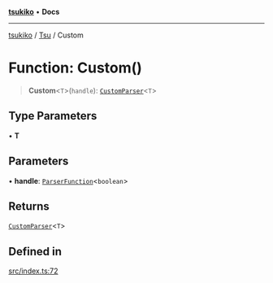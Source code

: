 [**tsukiko**](../../../README.md) • **Docs**

***

[tsukiko](../../../README.md) / [Tsu](../README.md) / Custom

# Function: Custom()

> **Custom**\<`T`\>(`handle`): [`CustomParser`](../../../classes/CustomParser.md)\<`T`\>

## Type Parameters

• **T**

## Parameters

• **handle**: [`ParserFunction`](../../../type-aliases/ParserFunction.md)\<`boolean`\>

## Returns

[`CustomParser`](../../../classes/CustomParser.md)\<`T`\>

## Defined in

[src/index.ts:72](https://github.com/BIYUEHU/tsukiko/blob/eb4b04a16e9c40909bed9d6503bd49914851f300/src/index.ts#L72)
